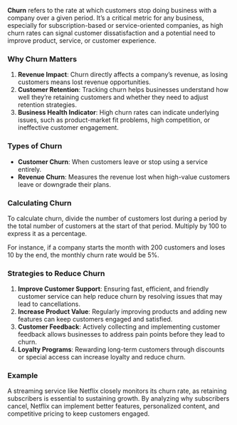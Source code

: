 **Churn** refers to the rate at which customers stop doing business with a company over a given period. It’s a critical metric for any business, especially for subscription-based or service-oriented companies, as high churn rates can signal customer dissatisfaction and a potential need to improve product, service, or customer experience.

### Why Churn Matters
1. **Revenue Impact**: Churn directly affects a company’s revenue, as losing customers means lost revenue opportunities.
2. **Customer Retention**: Tracking churn helps businesses understand how well they’re retaining customers and whether they need to adjust retention strategies.
3. **Business Health Indicator**: High churn rates can indicate underlying issues, such as product-market fit problems, high competition, or ineffective customer engagement.

### Types of Churn
- **Customer Churn**: When customers leave or stop using a service entirely.
- **Revenue Churn**: Measures the revenue lost when high-value customers leave or downgrade their plans.
  
### Calculating Churn
To calculate churn, divide the number of customers lost during a period by the total number of customers at the start of that period. Multiply by 100 to express it as a percentage. 

For instance, if a company starts the month with 200 customers and loses 10 by the end, the monthly churn rate would be 5%.

### Strategies to Reduce Churn
1. **Improve Customer Support**: Ensuring fast, efficient, and friendly customer service can help reduce churn by resolving issues that may lead to cancellations.
2. **Increase Product Value**: Regularly improving products and adding new features can keep customers engaged and satisfied.
3. **Customer Feedback**: Actively collecting and implementing customer feedback allows businesses to address pain points before they lead to churn.
4. **Loyalty Programs**: Rewarding long-term customers through discounts or special access can increase loyalty and reduce churn.

### Example
A streaming service like Netflix closely monitors its churn rate, as retaining subscribers is essential to sustaining growth. By analyzing why subscribers cancel, Netflix can implement better features, personalized content, and competitive pricing to keep customers engaged.